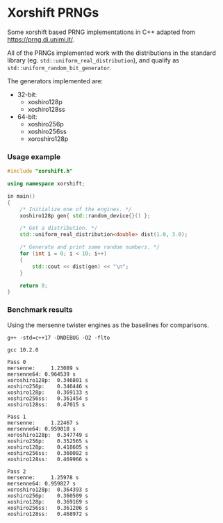 # Xorshift PRNGs
Some xorshift based PRNG implementations in C++ adapted from https://prng.di.unimi.it/.

All of the PRNGs implemented work with the distributions in the standard library (eg. `std::uniform_real_distribution`), and qualify as `std::uniform_random_bit_generator`.
<br>

The generators implemented are: <br>
* 32-bit:
  * xoshiro128p
  * xoshiro128ss
* 64-bit:
  * xoshiro256p
  * xoshiro256ss
  * xoroshiro128p

### Usage example

```cpp
#include "xorshift.h"

using namespace xorshift;

in main()
{
    /* Initialize one of the engines. */
    xoshiro128p gen{ std::random_device{}() };

    /* Get a distribution. */
    std::uniform_real_distribution<double> dist(1.0, 3.0);

    /* Generate and print some random numbers. */
    for (int i = 0; i < 10; i++)
    {
        std::cout << dist(gen) << "\n";
    }

    return 0;
}
```

### Benchmark results

Using the mersenne twister engines as the baselines for comparisons.
```
g++ -std=c++17 -DNDEBUG -O2 -flto
```

```
gcc 10.2.0

Pass 0
mersenne:	  1.23089 s
mersenne64:	0.964539 s
xoroshiro128p:	0.346801 s
xoshiro256p:	0.346446 s
xoshiro128p:	0.369133 s
xoshiro256ss:	0.361454 s
xoshiro128ss:	0.47015 s

Pass 1
mersenne:	  1.22467 s
mersenne64:	0.959018 s
xoroshiro128p:	0.347749 s
xoshiro256p:	0.352565 s
xoshiro128p:	0.418605 s
xoshiro256ss:	0.360082 s
xoshiro128ss:	0.469966 s

Pass 2
mersenne:	  1.25978 s
mersenne64:	0.959827 s
xoroshiro128p:	0.364393 s
xoshiro256p:	0.360509 s
xoshiro128p:	0.369169 s
xoshiro256ss:	0.361206 s
xoshiro128ss:	0.468972 s
```
